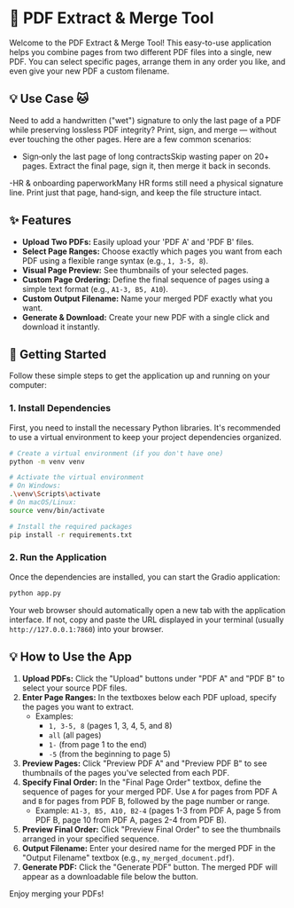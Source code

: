 # 📄 PDF Extract & Merge Tool

Welcome to the PDF Extract & Merge Tool! This easy-to-use application helps you combine pages from two different PDF files into a single, new PDF. You can select specific pages, arrange them in any order you like, and even give your new PDF a custom filename.

## 💡 Use Case 🐱
Need to add a handwritten ("wet") signature to only the last page of a PDF while preserving lossless PDF integrity?  Print, sign, and merge — without ever touching the other pages.  Here are a few common scenarios:

- Sign‑only the last page of long contractsSkip wasting paper on 20+ pages. Extract the final page, sign it, then merge it back in seconds.

-HR & onboarding paperworkMany HR forms still need a physical signature line. Print just that page, hand‑sign, and keep the file structure intact.
## ✨ Features

*   **Upload Two PDFs:** Easily upload your 'PDF A' and 'PDF B' files.
*   **Select Page Ranges:** Choose exactly which pages you want from each PDF using a flexible range syntax (e.g., `1, 3-5, 8`).
*   **Visual Page Preview:** See thumbnails of your selected pages.
*   **Custom Page Ordering:** Define the final sequence of pages using a simple text format (e.g., `A1-3, B5, A10`).
*   **Custom Output Filename:** Name your merged PDF exactly what you want.
*   **Generate & Download:** Create your new PDF with a single click and download it instantly.

## 🚀 Getting Started

Follow these simple steps to get the application up and running on your computer:

### 1. Install Dependencies

First, you need to install the necessary Python libraries. It's recommended to use a virtual environment to keep your project dependencies organized.

```bash
# Create a virtual environment (if you don't have one)
python -m venv venv

# Activate the virtual environment
# On Windows:
.\venv\Scripts\activate
# On macOS/Linux:
source venv/bin/activate

# Install the required packages
pip install -r requirements.txt
```

### 2. Run the Application

Once the dependencies are installed, you can start the Gradio application:

```bash
python app.py
```

Your web browser should automatically open a new tab with the application interface. If not, copy and paste the URL displayed in your terminal (usually `http://127.0.0.1:7860`) into your browser.

## 💡 How to Use the App

1.  **Upload PDFs:** Click the "Upload" buttons under "PDF A" and "PDF B" to select your source PDF files.
2.  **Enter Page Ranges:** In the textboxes below each PDF upload, specify the pages you want to extract. 
    *   Examples:
        *   `1, 3-5, 8` (pages 1, 3, 4, 5, and 8)
        *   `all` (all pages)
        *   `1-` (from page 1 to the end)
        *   `-5` (from the beginning to page 5)
3.  **Preview Pages:** Click "Preview PDF A" and "Preview PDF B" to see thumbnails of the pages you've selected from each PDF.
4.  **Specify Final Order:** In the "Final Page Order" textbox, define the sequence of pages for your merged PDF. Use `A` for pages from PDF A and `B` for pages from PDF B, followed by the page number or range.
    *   Example: `A1-3, B5, A10, B2-4` (pages 1-3 from PDF A, page 5 from PDF B, page 10 from PDF A, pages 2-4 from PDF B).
5.  **Preview Final Order:** Click "Preview Final Order" to see the thumbnails arranged in your specified sequence.
6.  **Output Filename:** Enter your desired name for the merged PDF in the "Output Filename" textbox (e.g., `my_merged_document.pdf`).
7.  **Generate PDF:** Click the "Generate PDF" button. The merged PDF will appear as a downloadable file below the button.

Enjoy merging your PDFs!
